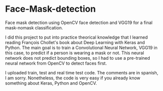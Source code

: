 # Face-Mask-detection
Face mask detection using OpenCV face detection and VGG19 for a final mask-nomask classification.

I did this project to put into practice theorical knowledge that I learned reading François Chollet's book about Deep Learning with Keras and Python.
The main goal is to train a Convolutional Neural Network, VGG19 in this case, to predict if a person is wearing a mask or not. This neural network does not predict bounding boxes, so I had to use a pre-trained neural network from OpenCV to detect faces first.

I uploaded train, test and real time test code. The comments are in spanish, I am sorry. Nonetheless, the code is very easy if you already know something about Keras, Python and OpenCV. 

